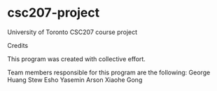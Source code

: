 # csc207-project
 University of Toronto CSC207 course project


Credits

This program was created with collective effort.

Team members responsible for this program are the following:
George Huang
Stew Esho
Yasemin Arson
Xiaohe Gong
